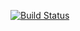 [![Build Status](https://travis-ci.org/tknetworks-cookbooks/pdns.png?branch=master)](https://travis-ci.org/tknetworks-cookbooks/pdns)
